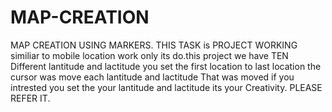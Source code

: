 # MAP-CREATION
MAP CREATION USING MARKERS.
THIS TASK is PROJECT WORKING similiar to mobile location work only its do.this project we have TEN Different lantitude 
and lactitude you set the first location to last location the cursor was move each lantitude and lactitude That was moved
if you intrested you set the your lantitude and lactitude its your Creativity. PLEASE REFER IT.
